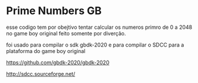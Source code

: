 # Prime Numbers GB
 
esse codigo tem por obejtivo tentar calcular os numeros primro de 0 a 2048
no game boy original feito somente por diverção.

foi usado para compilar o sdk  gbdk-2020 e para compilar o SDCC para a plataforma
do game boy original

https://github.com/gbdk-2020/gbdk-2020

http://sdcc.sourceforge.net/

